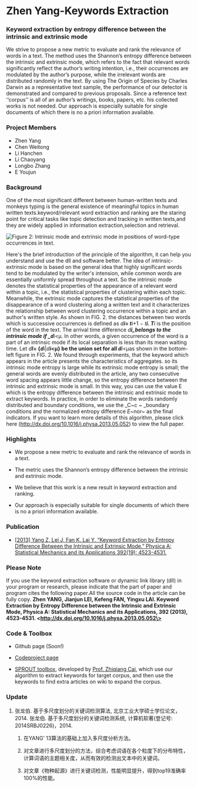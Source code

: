 # Zhen Yang-Keywords Extraction

### Keyword extraction by entropy difference between the intrinsic and extrinsic mode

We strive to propose a new metric to evaluate and rank the relevance of words in a text. The method uses the Shannon’s entropy difference between the intrinsic and extrinsic mode, which refers to the fact that relevant words significantly reflect the author’s writing intention, i.e., their occurrences are modulated by the author’s purpose, while the irrelevant words are distributed randomly in the text. By using The Origin of Species by Charles Darwin as a representative text sample, the performance of our detector is demonstrated and compared to previous proposals. Since a reference text ‘‘corpus’’ is all of an author’s writings, books, papers, etc. his collected works is not needed. Our approach is especially suitable for single documents of which there is no a priori information available.

### Project Members

*   Zhen Yang
*   Chen Weitong
*   Li Hanchen
*   Li Chaoyang
*   Longbo Zhang
*   E Youjun

### Background

One of the most significant different between human-written texts and monkeys typing is the general existence of meaningful topics in human written texts.keyword/relevant word extraction and ranking are the staring point for critical tasks like topic detection and tracking in written texts,and they are widely applied in information extraction,selection and retrieval.

![Figure 2: Intrinsic mode and extrinsic mode in positions of word-type occurrences in text.](https://lh4.googleusercontent.com/-xu5f5vSp6zY/UiyNC83FL1I/AAAAAAAAAA4/xBC-WA9gxPY/w798-h347-no/2.png)


Here's the brief introduction of the principle of the algorithm, it can help you understand and use the dll and software better. The idea of intrinsic-extrinsic mode is based on the general idea that highly significant words tend to be modulated by the writer's intension, while common words are essentially uniformly spread throughout a text. So the intrinsic mode denotes the statistical properties of the appearance of a relevant word within a topic, i.e., the statistical properties of clustering within each topic. Meanwhile, the extrinsic mode captures the statistical properties of the disappearance of a word clustering along a written text and it characterizes the relationship between word clustering occurrence within a topic and an author's written style. As shown in FIG. 2\. the distances between two words which is successive occurrences is defined as _d**i**_**= _t_**_i_+1 − _t**i**_**. _T_**_i_ is the position of the word in the text. The arrival time difference _d**i_belongs to the intrinsic mode if _d**i_<μ. In other words, a given occurrence of the word is a part of an intrinsic mode if its local separation is less than its mean waiting time. Let _d**I**_**= {_d_**_i_|_d**i**_**<μ} be the union set for all _d_**_i_<μas shown in the bottom-left figure in FIG. 2\. We found through experiments, that the keyword which appears in the article presents the characteristics of aggregates. so its intrinsic mode entropy is large while its extrinsic mode entropy is small; the general words are evenly distributed in the article, any two consecutive word spacing appears little change, so the entropy difference between the intrinsic and extrinsic mode is small. In this way, you can use the value E which is the entropy difference between the intrinsic and extrinsic mode to extract keywords. In practice, in order to eliminate the words randomly distributed and boundary conditions, we use the _C~c ~ _boundary conditions and the normalized entropy difference _E_~nor~ as the final indicators. If you want to learn more details of this algorithm, please click here (<http://dx.doi.org/10.1016/j.physa.2013.05.052>) to view the full paper.


### Highlights

*   We propose a new metric to evaluate and rank the relevance of words in a text.

*   The metric uses the Shannon’s entropy difference between the intrinsic and extrinsic mode.

*   We believe that this work is a new result in keyword extraction and ranking.

*   Our approach is especially suitable for single documents of which there is no a priori information available.

### Publication

*   [[2013] Yang Z, Lei J, Fan K, Lai Y. “Keyword Extraction by Entropy Difference Between the Intrinsic and Extrinsic Mode.” Physica A: Statistical Mechanics and its Applications 392(19): 4523-4531.](http://www.sciencedirect.com/science/article/pii/S0378437113004949)

### Please Note

If you use the keyword extraction software or dynamic link library (dll) in your program or research, please indicate that the part of paper and program cites the following paper.All the source code in the article can be fully copy.
**Zhen YANG, Jianjun LEI, Kefeng FAN, Yingxu LAI. Keyword Extraction by Entropy Difference between the Intrinsic and Extrinsic Mode, Physica A: Statistical Mechanics and its Applications, 392 (2013), 4523-4531. \<http://dx.doi.org/10.1016/j.physa.2013.05.052\>**

### Code & Toolbox

*   Github page (Soon!)

*   [Codeproject page](https://www.codeproject.com/Articles/643619/Keyword-Extraction-Based-On-Entropy-Difference)

*   [SPROUT toolbox](http://ace.autotutor.org/downloads/sprout.1.0.0.0.zip), developed by [Prof. Zhiqiang Cai](http://yzlab.net/zcai.autotutor.org), which use our algorithm to extract keywords for target corpus, and then use the keywords to find extra articles on wiki to expand the corpus.






### Update

1.  张龙伯. 基于多尺度划分的关键词检测算法, 北京工业大学硕士学位论文，2014.
    张龙伯. 基于多尺度划分的关键词检测系统, 计算机软著(登记号: 2014SRBJ0226)，2014.

    1.  在YANG’ 13算法的基础上加入多尺度分析方法。

    2.  对文章进行多尺度划分的方法，综合考虑词语在各个粒度下的分布特性，计算词语的主题相关度，从而有效的检测出文本中的关键词。

    3.  对文章《物种起源》进行关键词检测，性能明显提升，得到top19准确率100%的性能。
